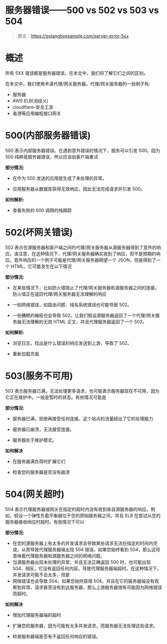 # 服务器错误——500 vs 502 vs 503 vs 504

> 原文：<https://golangbyexample.com/server-error-5xx>

# **概述**

所有 5XX 错误都是服务器错误。在本文中，我们将了解它们之间的区别。

在本文中，我们使用术语代理/网关服务器。代理/网关服务器的一些例子有:

*   服务器
*   AWS ELB(消歧义)
*   cloudflare–安全工具
*   香港等应用编程接口网关

# **500(内部服务器错误)**

500 表示内部服务器错误。在遇到意外错误的情况下，服务可以引发 500。因为 500 纯粹是服务器错误，所以应该由客户端重试

**部分情况:**

*   在作为 500 发送的应用层生成了未处理的异常。

*   应用服务器从数据库获得无效响应，因此无法完成请求并引发 500。

**如何解析:**

*   查看失败的 500 调用的栈跟踪

# **502(坏网关错误)**

502 表示在源服务器和客户端之间的代理/网关服务器从源服务器得到了意外的响应。请注意，在这种情况下，代理/网关服务器确实收到了响应，但不是预期的响应。意外响应的一个例子可能是代理/网关服务器期望一个 JSON，但是得到了一个 HTML。它可能发生在以下情况

**部分情况:**

*   在某些情况下，比如防火墙阻止了代理/网关服务器和源服务器之间的连接。防火墙正在返回代理/网关服务器无法理解的响应

*   一些网络错误，如路由问题、域名系统错误也可能导致 502。

*   一些糟糕的编程也会导致 502。让我们假设源服务器返回了一个代理/网关服务器无法理解的无效 HTML 正文，并且代理服务器返回了一个 502。

**如何解析:**

*   浏览日志，找出是什么错误的响应发送到上游，导致了 502。

*   重新加载页面

# **503(服务不可用)**

503 表示服务器已满，无法处理更多请求，也可能表示服务器现在不可用，因为它正在维护中。一般是暂时的状态。有些情况可能是

**部分情况:**

*   服务器已满，拒绝再接受任何连接。这个站点的流量超出了它的处理能力

*   服务器已崩溃，无法接受连接。

*   服务器处于维护模式。

**如何解决**

*   在服务器满负荷时扩展它们

*   检查您的服务器是否没有崩溃

# **504(网关超时)**

504 表示代理服务器或网关在指定的超时内没有收到来自源服务器的响应。例如，假设一个弹性负载平衡器位于您的原始服务器之间，并且 ELB 在尝试从您的服务器接收响应时超时。有些情况下可以

**部分情况:**

*   在您的源服务器上有太多的并发请求会导致某些请求无法在指定的时间内完成，从而导致代理服务器端出现 504 错误。如果您始终看到 504，那么这将意味着代理服务器和源服务器之间的网络问题。
*   当源服务器出现未处理的异常，并且无法正确返回 500 时，也可能出现 504，相反，它没有返回任何内容，导致代理服务器端超时。在这种情况下，并发请求可能不会太多，但是
*   网络错误也会导致 504。如果您始终获得 504，并且在它的服务器端没有观察到异常，请求甚至没有到达服务器，那么上游服务器很有可能因为网络错误而超时。

**如何解决**

*   增加代理服务器端的超时

*   扩展您的服务器，因为可能有太多并发请求，而服务器无法处理这些请求。

*   检查服务器端是否有不返回任何响应的错误。